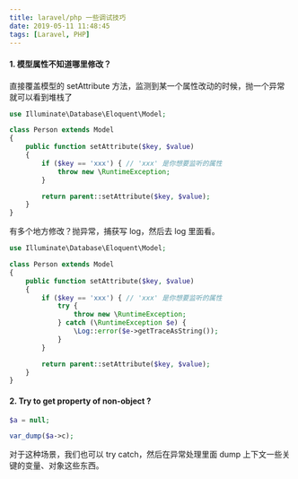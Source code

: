 ```yaml
---
title: laravel/php 一些调试技巧
date: 2019-05-11 11:48:45
tags: [Laravel, PHP]
---
```


#### 1. 模型属性不知道哪里修改？

直接覆盖模型的 setAttribute 方法，监测到某一个属性改动的时候，抛一个异常就可以看到堆栈了

```php
use Illuminate\Database\Eloquent\Model;

class Person extends Model
{
    public function setAttribute($key, $value)
    {
        if ($key == 'xxx') { // 'xxx' 是你想要监听的属性
            throw new \RuntimeException;
        }

        return parent::setAttribute($key, $value);
    }
}
```

有多个地方修改？抛异常，捕获写 log，然后去 log 里面看。

```php
use Illuminate\Database\Eloquent\Model;

class Person extends Model
{
    public function setAttribute($key, $value)
    {
        if ($key == 'xxx') { // 'xxx' 是你想要监听的属性
            try {
                throw new \RuntimeException;
            } catch (\RuntimeException $e) {
                \Log::error($e->getTraceAsString());
            }
        }

        return parent::setAttribute($key, $value);
    }
}
```

#### 2. Try to get property of non-object ?

```php
$a = null;

var_dump($a->c);
```

 对于这种场景，我们也可以 try catch，然后在异常处理里面 dump 上下文一些关键的变量、对象这些东西。

